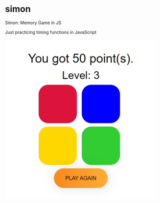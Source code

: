 # simon
Simon: Memory Game in JS

Just practicing timing functions in JavaScript

![game over](ss/gameover.png)
